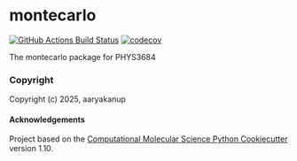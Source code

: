 montecarlo
==============================
[//]: # (Badges)
[![GitHub Actions Build Status](https://github.com/aaryaVT/montecarlo/workflows/CI/badge.svg)](https://github.com/aaryaVT/montecarlo/actions?query=workflow%3ACI)
[![codecov](https://codecov.io/gh/aaryaVT/montecarlo/branch/main/graph/badge.svg)](https://codecov.io/gh/aaryaVT/montecarlo)


The montecarlo package for PHYS3684

### Copyright

Copyright (c) 2025, aaryakanup


#### Acknowledgements
 
Project based on the 
[Computational Molecular Science Python Cookiecutter](https://github.com/molssi/cookiecutter-cms) version 1.10.
